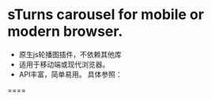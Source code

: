 # sTurns carousel for mobile or modern browser.

- 原生js轮播图插件，不依赖其他库
- 适用于移动端或现代浏览器。
- API丰富，简单易用。
具体参照：


====

